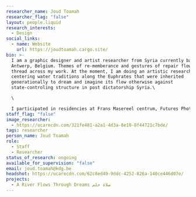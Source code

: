 ```yaml
---
researcher_name: Joud Toamah
researcher_flag: "false"
layout: people.liquid
research_interests:
  - Design
social_links:
  - name: Website
    url: https://joudtoamah.cargo.site/
bio: >-
  I am a graphic designer and artist researcher from Syria currently based in
  Antwerp, Belgium. Themes of re-memberance and gestures of repair flow as a red
  thread across my work. At the moment, I am doing an artistic research
  centering water traditions along the Euphrates that were inherited
  generationally to dream and imagine its flow otherwise against
  state-controling structure in post dictatorship Syria.\

  \

  I participated in residencies at Frans Masereel centrum, Futures Photography and Morpho. My work has been presented at Photoforumpasquart, Fomu Museum of Photography, Beursschouwburg, Globe Aroma and Constant.
staff_flag: "false"
image_researcher:
  - https://ucarecdn.com/321fe481-a2a1-4d3a-8e10-8f44721c7bde/
tags: researcher
person_name: Joud Toamah
role:
  - Staff
  - Researcher
status_of_research: ongoing
available_for_supervision: "false"
email: joud.toamah@kdg.be
headshot: https://ucarecdn.com/62c8ed49-9ddc-4252-826a-140ce446d07e/
projects:
  - A River Flows Through Dreams صلاة حلم
---
```


